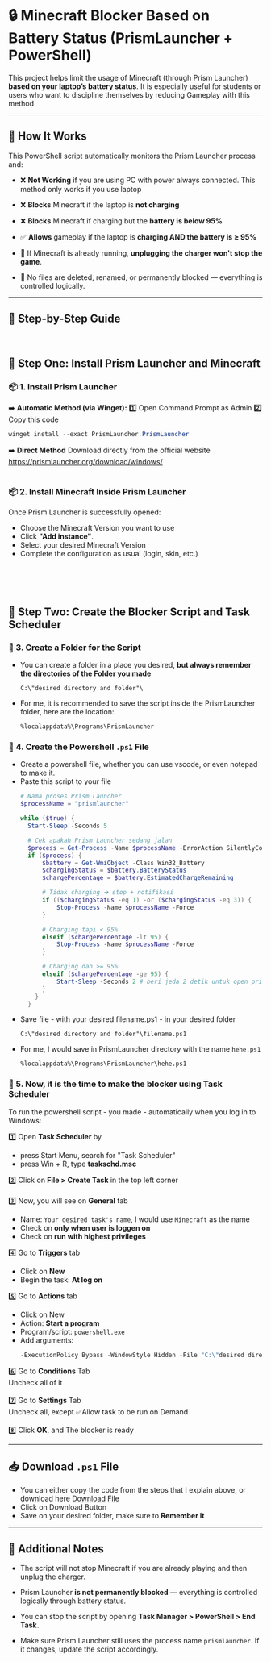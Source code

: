 # 🔒 Minecraft Blocker Based on Battery Status (PrismLauncher + PowerShell)

This project helps limit the usage of Minecraft (through Prism Launcher) **based on your laptop’s battery status**. It is especially useful for students or users who want to discipline themselves by reducing Gameplay with this method

---

## 🧠 How It Works

This PowerShell script automatically monitors the Prism Launcher process and:
- ❌ **Not Working** if you are using PC with power always connected. This method only works if you use laptop
  
- ❌ **Blocks** Minecraft if the laptop is **not charging**

- ❌ **Blocks** Minecraft if charging but the **battery is below 95%**

- ✅ **Allows** gameplay if the laptop is **charging AND the battery is ≥ 95%**

- 🔁 If Minecraft is already running, **unplugging the charger won't stop the game**.

- 🪫 No files are deleted, renamed, or permanently blocked — everything is controlled logically.

---

## 🚀 Step-by-Step Guide
<br />

## 🔧 Step One: Install Prism Launcher and Minecraft

### 📦 1. Install Prism Launcher

➡️ **Automatic Method (via Winget):**
1️⃣ Open Command Prompt as Admin
2️⃣ Copy this code
```powershell
winget install --exact PrismLauncher.PrismLauncher 
```

➡️ **Direct Method**
Download directly from the official website https://prismlauncher.org/download/windows/
<br /><br />
### 📦 2. Install Minecraft Inside Prism Launcher
Once Prism Launcher is successfully opened:
- Choose the Minecraft Version you want to use
- Click **"Add instance"**.
- Select your desired Minecraft Version
- Complete the configuration as usual (login, skin, etc.)

<br /><br /><br />
## 🔐 Step Two: Create the Blocker Script and Task Scheduler
### 📂 3. Create a Folder for the Script
- You can create a folder in a place you desired, **but always remember the directories of the Folder you made**
  ```
  C:\"desired directory and folder"\
  ```
- For me, it is recommended to save the script inside the PrismLauncher folder, here are the location:
  ```
  %localappdata%\Programs\PrismLauncher
  ```

### 🐚 4. Create the Powershell `.ps1` File
- Create a powershell file, whether you can use vscode, or even notepad to make it.
- Paste this script to your file
  ```powershell
  # Nama proses Prism Launcher
  $processName = "prismlauncher"

  while ($true) {
    Start-Sleep -Seconds 5

    # Cek apakah Prism Launcher sedang jalan
    $process = Get-Process -Name $processName -ErrorAction SilentlyContinue
    if ($process) {
        $battery = Get-WmiObject -Class Win32_Battery
        $chargingStatus = $battery.BatteryStatus
        $chargePercentage = $battery.EstimatedChargeRemaining

        # Tidak charging ➔ stop + notifikasi
        if (($chargingStatus -eq 1) -or ($chargingStatus -eq 3)) {
            Stop-Process -Name $processName -Force
        }

        # Charging tapi < 95%  
        elseif ($chargePercentage -lt 95) {
            Stop-Process -Name $processName -Force
        }

        # Charging dan >= 95% 
        elseif ($chargePercentage -ge 95) {
            Start-Sleep -Seconds 2 # beri jeda 2 detik untuk open prism
        }
      } 
    } 
  ```
- Save file - with your desired filename.ps1 - in your desired folder
  ```
  C:\"desired directory and folder"\filename.ps1
  ```
- For me, I would save in PrismLauncher directory with the name `hehe.ps1`
  ```
  %localappdata%\Programs\PrismLauncher\hehe.ps1
  ```

### 🚫 5. Now, it is the time to make the blocker using Task Scheduler
To run the powershell script - you made - automatically when you log in to Windows: 

  1️⃣ Open **Task Scheduler** by
  - press Start Menu, search for "Task Scheduler"
  - press Win + R, type **taskschd.msc**

  2️⃣ Click on **File > Create Task** in the top left corner
  <br />
  <br />
  3️⃣ Now, you will see on **General** tab
  - Name: `Your desired task's name`, I would use `Minecraft` as the name
  - Check on **only when user is loggen on**
  - Check on **run with highest privileges**
    
4️⃣ Go to **Triggers** tab
  - Click on **New**
  - Begin the task: **At log on**

  5️⃣ Go to **Actions** tab
  - Click on New
  - Action: **Start a program**
  - Program/script: `powershell.exe`
  - Add arguments:
    ```powershell
    -ExecutionPolicy Bypass -WindowStyle Hidden -File "C:\"desired directory and folder"\filename.ps1"
    ```
6️⃣ Go to **Conditions** Tab <br /> Uncheck all of it
<br />
<br />
7️⃣ Go to **Settings** Tab <br /> Uncheck all, except ✅Allow task to be run on Demand
<br />
<br />
8️⃣ Click **OK**, and The blocker is ready

---
## 📥 Download `.ps1` File
- You can either copy the code from the steps that I explain above, or download here
[Download File](minecraft.ps1)
- Click on Download Button
- Save on your desired folder, make sure to **Remember it**

---
## 📝 Additional Notes
- The script will not stop Minecraft if you are already playing and then unplug the charger.

- Prism Launcher **is not permanently blocked** — everything is controlled logically through battery status.

- You can stop the script by opening **Task Manager > PowerShell > End Task.**

- Make sure Prism Launcher still uses the process name `prismlauncher`. If it changes, update the script accordingly.




  
